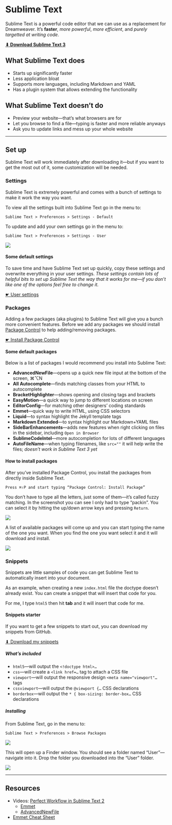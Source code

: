 # Sublime Text

Sublime Text is a powerful code editor that we can use as a replacement for Dreamweaver.
It’s **faster**, *more powerful*, *more efficient*, and *purely targetted at writing code*.

**[⬇ Download Sublime Text 3](http://www.sublimetext.com/3)**

## What Sublime Text does

- Starts up significantly faster
- Less application bloat
- Supports more languages, including Markdown and YAML
- Has a plugin system that allows extending the functionality

## What Sublime Text doesn’t do

- Preview your website—that’s what browsers are for
- Let you browse to find a file—typing is faster and more reliable anyways
- Ask you to update links and mess up your whole website

---

## Set up

Sublime Text will work immediately after downloading it—but if you want to get the most out of it, some customization will be needed.

### Settings

Sublime Text is extremely powerful and comes with a bunch of settings to make it work the way you want.

To view all the settings built into Sublime Text go in the menu to:

```
Sublime Text > Preferences > Settings - Default
```

To update and add your own settings go in the menu to:

```
Sublime Text > Preferences > Settings - User
```

![](st/settings-user.png)

#### Some default settings

To save time and have Sublime Text set up quickly, copy these settings and overwrite everything in your user settings.
*These settings contain lots of helpful bits to set up Sublime Text the way that it works for me—if you don’t like one of the options feel free to change it.*

[☛ User settings](st/settings-user.json)

### Packages

Adding a few packages (aka plugins) to Sublime Text will give you a bunch more convenient features.
Before we add any packages we should install [Package Control](https://sublime.wbond.net/) to help adding/removing packages.

[☛ Install Package Control](https://sublime.wbond.net/installation)

#### Some default packages

Below is a list of packages I would recommend you install into Sublime Text:

- **AdvancedNewFile**—opens up a quick new file input at the bottom of the screen, ⌘⌥N
- **All Autocomplete**—finds matching classes from your HTML to autocomplete
- **BracketHighlighter**—shows opening and closing tags and brackets
- **EasyMotion**—a quick way to jump to different locations on screen
- **EditorConfig**—for matching other designers’ coding standards
- **Emmet**—quick way to write HTML, using CSS selectors
- **Liquid**—to syntax highlight the Jekyll template tags
- **Markdown Extended**—to syntax highlight our Markdown+YAML files
- **SideBarEnhancements**—adds new features when right clicking on files in the sidebar, including `Open in Browser`
- **SublimeCodeIntel**—more autocompletion for lots of different languages
- **AutoFileName**—when typing filenames, like `src=""` it will help write the files; *doesn’t work in Sublime Text 3 yet*

#### How to install packages

After you’ve installed Package Control, you install the packages from directly inside Sublime Text.

```
Press ⌘⇧P and start typing “Package Control: Install Package”
```

You don’t have to type all the letters, just some of them—it’s called fuzzy matching.
In the screenshot you can see I only had to type “packin”.
You can select it by hitting the up/down arrow keys and pressing `Return`.

![](st/package-control-1.png)

A list of available packages will come up and you can start typing the name of the one you want.
When you find the one you want select it and it will download and install.

![](st/package-control-2.png)

### Snippets

Snippets are little samples of code you can get Sublime Text to automatically insert into your document.

As an example, when creating a new `index.html` file the doctype doesn’t already exist.
You can create a snippet that will insert that code for you.

For me, I type `html5` then hit **tab** and it will insert that code for me.

#### Snippets starter

If you want to get a few snippets to start out, you can download my snippets from GitHub.

[⬇ Download my snippets](https://github.com/thomasjbradley/sublime-snippets/archive/master.zip)

##### What’s included

- `html5`—will output the `<!doctype html>…`
- `css`—will create a `<link href=…` tag to attach a CSS file
- `viewport`—will output the responsive design `<meta name="viewport"…` tags
- `cssviewport`—will output the `@viewport {…` CSS declarations
- `borderbox`—will output the `* { box-sizing: border-box…` CSS declarations

##### Installing

From Sublime Text, go in the menu to:

```
Sublime Text > Preferences > Browse Packages
```

![](st/browse-packages.png)

This will open up a Finder window. You should see a folder named “User”—navigate into it.
Drop the folder you downloaded into the “User” folder.

![](st/packages-user.png)

---

## Resources

- Videos: [Perfect Workflow in Sublime Text 2](https://tutsplus.com/course/improve-workflow-in-sublime-text-2/)
	- [Emmet](https://tutsplus.com/lesson/emmet/)
	- [AdvancedNewFile](https://tutsplus.com/lesson/lightning-fast-folder-and-file-creation/)
- [Emmet Cheat Sheet](http://docs.emmet.io/cheat-sheet/)
